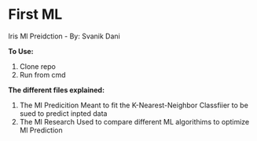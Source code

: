 # First ML
Iris Ml Preidction - By: Svanik Dani

**To Use:**
1) Clone repo
2) Run from cmd

**The different files explained:**
1) The Ml Predicition
  Meant to fit the K-Nearest-Neighbor Classfiier to be sued to predict inpted data
2) The Ml Research
  Used to compare different ML algorithims to optimize Ml Prediction
